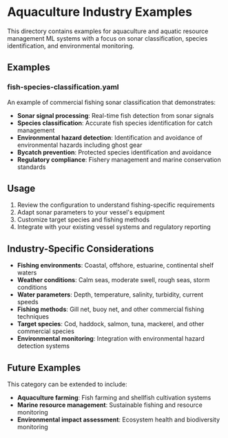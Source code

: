 # Aquaculture Industry Examples

This directory contains examples for aquaculture and aquatic resource management ML systems with a focus on sonar classification, species identification, and environmental monitoring.

## Examples

### fish-species-classification.yaml
An example of commercial fishing sonar classification that demonstrates:

- **Sonar signal processing**: Real-time fish detection from sonar signals
- **Species classification**: Accurate fish species identification for catch management
- **Environmental hazard detection**: Identification and avoidance of environmental hazards including ghost gear
- **Bycatch prevention**: Protected species identification and avoidance
- **Regulatory compliance**: Fishery management and marine conservation standards

## Usage

1. Review the configuration to understand fishing-specific requirements
2. Adapt sonar parameters to your vessel's equipment
3. Customize target species and fishing methods
4. Integrate with your existing vessel systems and regulatory reporting

## Industry-Specific Considerations

- **Fishing environments**: Coastal, offshore, estuarine, continental shelf waters
- **Weather conditions**: Calm seas, moderate swell, rough seas, storm conditions
- **Water parameters**: Depth, temperature, salinity, turbidity, current speeds
- **Fishing methods**: Gill net, buoy net, and other commercial fishing techniques
- **Target species**: Cod, haddock, salmon, tuna, mackerel, and other commercial species
- **Environmental monitoring**: Integration with environmental hazard detection systems

## Future Examples

This category can be extended to include:
- **Aquaculture farming**: Fish farming and shellfish cultivation systems
- **Marine resource management**: Sustainable fishing and resource monitoring
- **Environmental impact assessment**: Ecosystem health and biodiversity monitoring
